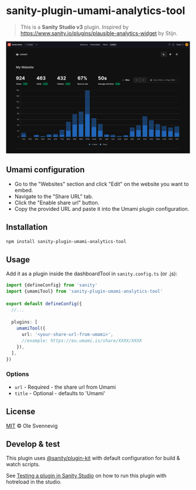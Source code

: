# sanity-plugin-umami-analytics-tool

> This is a **Sanity Studio v3** plugin.
> Inspired by https://www.sanity.io/plugins/plausible-analytics-widget by Stijn.

![image](https://github.com/osvennevig/sanity-plugin-umami-analytics-tool/blob/d3cb2cd50c18558ab1213e016f2b05ebbdce37da/image.png)

## Umami configuration

- Go to the "Websites" section and click "Edit" on the website you want to embed.
- Navigate to the "Share URL" tab.
- Click the "Enable share url" button.
- Copy the provided URL and paste it into the Umami plugin configuration.

## Installation

```sh
npm install sanity-plugin-umami-analytics-tool
```

## Usage

Add it as a plugin inside the dashboardTool in `sanity.config.ts` (or .js):

```ts
import {defineConfig} from 'sanity'
import {umamiTool} from 'sanity-plugin-umami-analytics-tool'

export default defineConfig({
  //...

  plugins: [
    umamiTool({
      url: '<your-share-url-from-umami>',
      //example: https://eu.umami.is/share/XXXX/XXXX
    }),
  ],
})
```

### Options

- `url` - Required - the share url from Umami
- `title` - Optional - defaults to 'Umami'

## License

[MIT](LICENSE) © Ole Svennevig

## Develop & test

This plugin uses [@sanity/plugin-kit](https://github.com/sanity-io/plugin-kit)
with default configuration for build & watch scripts.

See [Testing a plugin in Sanity Studio](https://github.com/sanity-io/plugin-kit#testing-a-plugin-in-sanity-studio)
on how to run this plugin with hotreload in the studio.
